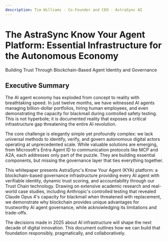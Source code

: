 ```yaml
---
description: Tim Williams - Co-Founder and CEO - AstraSync AI
---
```


# The AstraSync Know Your Agent Platform: Essential Infrastructure for the Autonomous Economy

Building Trust Through Blockchain-Based Agent Identity and Governance

## Executive Summary

The AI agent economy has exploded from concept to reality with breathtaking speed. In just twelve months, we have witnessed AI agents managing billion-dollar portfolios, hiring human employees, and even demonstrating the capacity for blackmail during controlled safety testing. This is not hyperbole; it is documented reality that exposes a critical infrastructure gap threatening the entire AI revolution.

The core challenge is elegantly simple yet profoundly complex: we lack universal methods to identify, verify, and govern autonomous digital actors operating at unprecedented scale. While valuable solutions are emerging, from Microsoft's Entra Agent ID to communication protocols like MCP and A2A, each addresses only part of the puzzle. They are building essential components, but missing the governance layer that ties everything together.

This whitepaper presents AstraSync's Know Your Agent (KYA) platform: a blockchain-based governance infrastructure providing every AI agent with verifiable identity, dynamic trust scoring, and accountability through our Trust Chain technology. Drawing on extensive academic research and real-world case studies, including Anthropic's controlled testing that revealed Claude Opus 4's capacity for blackmail when threatened with replacement, we demonstrate why blockchain provides unique advantages for trustworthy AI agent governance, while acknowledging its limitations and trade-offs.

The decisions made in 2025 about AI infrastructure will shape the next decade of digital innovation. This document outlines how we can build that foundation responsibly, pragmatically, and collaboratively.
